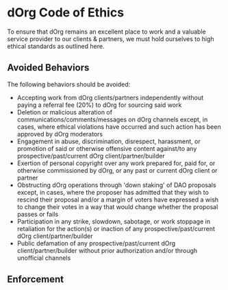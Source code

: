 # dOrg Code of Ethics

To ensure that dOrg remains an excellent place to work and a valuable service provider to our clients & partners, we must hold ourselves to high ethical standards as outlined here.

## Avoided Behaviors
The following behaviors should be avoided:

* Accepting work from dOrg clients/partners independently without paying a referral fee (20%) to dOrg for sourcing said work
* Deletion or malicious alteration of communications/comments/messages on dOrg channels except, in cases, where ethical violations have occurred and such action has been approved by dOrg moderators
* Engagement in abuse, discrimination, disrespect, harassment, or promotion of said or otherwise offensive content against/to any prospective/past/current dOrg client/partner/builder
* Exertion of personal copyright over any work prepared for, paid for, or otherwise commissioned by dOrg, or any past or current dOrg client or partner
* Obstructing dOrg operations through 'down staking' of DAO proposals except, in cases, where the proposer has admitted that they wish to rescind their proposal and/or a margin of voters have expressed a wish to change their votes in a way that would change whether the proposal passes or fails
* Participation in any strike, slowdown, sabotage, or work stoppage in retaliation for the action(s) or inaction of any prospective/past/current dOrg client/partner/builder
* Public defamation of any prospective/past/current dOrg client/partner/builder without prior authorization and/or through unofficial channels

## Enforcement